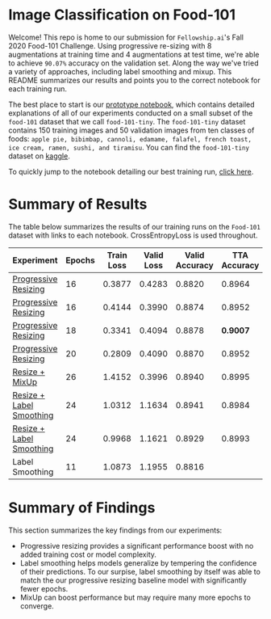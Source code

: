 # Image Classification on Food-101

Welcome! This repo is home to our submission for `Fellowship.ai`'s Fall 2020 Food-101 Challenge. Using progressive re-sizing with 8 augmentations at training time and 4 augmentations at test time, we're able to achieve `90.07%` accuracy on the validation set. Along the way we've tried a variety of approaches, including label smoothing and mixup. This README summarizes our results and points you to the correct notebook for each training run.

The best place to start is our [prototype notebook](notebooks/food-101-tiny/MS-food-101-tiny-fastai2.ipynb), which contains detailed explanations of all of our experiments conducted on a small subset of the `food-101` dataset that we call `food-101-tiny`. The `food-101-tiny` dataset contains 150 training images and 50 validation images from ten classes of foods: `apple pie, bibimbap, cannoli, edamame, falafel, french toast, ice cream, ramen, sushi, and tiramisu`. You can find the `food-101-tiny` dataset on [kaggle](https://www.kaggle.com/msarmi9/food101tiny).

To quickly jump to the notebook detailing our best training run, [click here](notebooks/kaggle-resize-02/MS-food-101-fastai2-kaggle-resize-02.ipynb).

# Summary of Results

The table below summarizes the results of our training runs on the `Food-101` dataset with links to each notebook. CrossEntropyLoss is used throughout.

| Experiment | Epochs | Train Loss | Valid Loss | Valid Accuracy | TTA Accuracy |
|------------|--------|------------|------------|----------------|--------------|
| [Progressive Resizing](notebooks/kaggle-resize-01/MS-food-101-fastai2-kaggle-resize-01.ipynb) | 16 | 0.3877 | 0.4283 | 0.8820 | 0.8964 |
| [Progressive Resizing](notebooks/colab-resize-01/MS-food-101-fastai2-colab-resize-01.ipynb) | 16 | 0.4144 | 0.3990 | 0.8874 | 0.8952 |
| [Progressive Resizing](notebooks/kaggle-resize-02/MS-food-101-fastai2-kaggle-resize-02.ipynb) | 18  | 0.3341 | 0.4094 | 0.8878 | __0.9007__ |
| [Progressive Resizing](notebooks/colab-resize-02/MS-food-101-fastai2-colab-resize-02.ipynb) | 20 | 0.2809 | 0.4090 | 0.8870 | 0.8952 |
| [Resize + MixUp](notebooks/colab-mixup-01/MS-food-101-fastai2-colab-mixup-01.ipynb) | 26 | 1.4152 | 0.3996 | 0.8940 | 0.8995 |
| [Resize + Label Smoothing](notebooks/colab-smooth-01/MS-food-101-fastai2-colab-smooth-01.ipynb) | 24 | 1.0312 | 1.1634 | 0.8941 | 0.8984 |
| [Resize + Label Smoothing](notebooks/colab-smooth-02/MS-food-101-fastai2-colab-smoooth-02.ipynb) | 24 | 0.9968 | 1.1621 | 0.8929 | 0.8993 |
| Label Smoothing | 11 | 1.0873 | 1.1955 | 0.8816 | |

# Summary of Findings

This section summarizes the key findings from our experiments:

* Progressive resizing provides a significant performance boost with no added training cost or model complexity.
* Label smoothing helps models generalize by tempering the confidence of their predictions. To our surpise, label smoothing by itself was able to match the our progressive resizing baseline model with significantly fewer epochs.
* MixUp can boost performance but may require many more epochs to converge.
